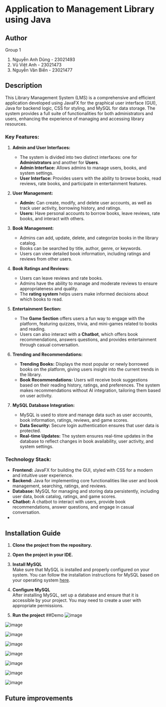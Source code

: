 # Application to Management Library using Java

## Author
Group 1
1. Nguyễn Anh Dũng - 23021493
2. Vũ Việt Anh - 23021473
3. Nguyễn Văn Biển - 23021477

## Description

This Library Management System (LMS) is a comprehensive and efficient application developed using JavaFX for the graphical user interface (GUI), Java for backend logic, CSS for styling, and MySQL for data storage. The system provides a full suite of functionalities for both administrators and users, enhancing the experience of managing and accessing library resources.

### Key Features:

1. **Admin and User Interfaces:**
   - The system is divided into two distinct interfaces: one for **Administrators** and another for **Users**.
   - **Admin Interface:** Allows admins to manage users, books, and system settings.
   - **User Interface:** Provides users with the ability to browse books, read reviews, rate books, and participate in entertainment features.

2. **User Management:**
   - **Admin:** Can create, modify, and delete user accounts, as well as track user activity, borrowing history, and ratings.
   - **Users:** Have personal accounts to borrow books, leave reviews, rate books, and interact with others.

3. **Book Management:**
   - Admins can add, update, delete, and categorize books in the library catalog.
   - Books can be searched by title, author, genre, or keywords.
   - Users can view detailed book information, including ratings and reviews from other users.

4. **Book Ratings and Reviews:**
   - Users can leave reviews and rate books.
   - Admins have the ability to manage and moderate reviews to ensure appropriateness and quality.
   - The **rating system** helps users make informed decisions about which books to read.

5. **Entertainment Section:**
   - The **Game Section** offers users a fun way to engage with the platform, featuring quizzes, trivia, and mini-games related to books and reading.
   - Users can also interact with a **Chatbot**, which offers book recommendations, answers questions, and provides entertainment through casual conversation.

6. **Trending and Recommendations:**
   - **Trending Books:** Displays the most popular or newly borrowed books on the platform, giving users insight into the current trends in the library.
   - **Book Recommendations:** Users will receive book suggestions based on their reading history, ratings, and preferences. The system makes recommendations without AI integration, tailoring them based on user activity.

7. **MySQL Database Integration:**
   - MySQL is used to store and manage data such as user accounts, book information, ratings, reviews, and game scores.
   - **Data Security:** Secure login authentication ensures that user data is protected.
   - **Real-time Updates:** The system ensures real-time updates in the database to reflect changes in book availability, user activity, and system settings.

### Technology Stack:
- **Frontend:** JavaFX for building the GUI, styled with CSS for a modern and intuitive user experience.
- **Backend:** Java for implementing core functionalities like user and book management, searching, ratings, and reviews.
- **Database:** MySQL for managing and storing data persistently, including user data, book catalog, ratings, and game scores.
- **Chatbot:** A chatbot to interact with users, provide book recommendations, answer questions, and engage in casual conversation.
- 
## Installation Guide

1. **Clone the project from the repository.**
2. **Open the project in your IDE.**
3. **Install MySQL**  
   Make sure that MySQL is installed and properly configured on your system. You can follow the installation instructions for MySQL based on your operating system [here](https://dev.mysql.com/doc/refman/8.0/en/installing.html).
   
4. **Configure MySQL**  
   After installing MySQL, set up a database and ensure that it is accessible by your project. You may need to create a user with appropriate permissions.
5. **Run the project**
##Demo
![image](https://github.com/user-attachments/assets/5e34c736-c69e-42eb-8bf8-db7acffcfe1b)

![image](https://github.com/user-attachments/assets/95c68ef5-5e86-4e79-8aa3-61c35c69cad5)

![image](https://github.com/user-attachments/assets/d0ba5301-3d19-4d94-ab52-00c2d0689758)

![image](https://github.com/user-attachments/assets/f6b161db-2222-4877-b9b4-07e4cb0dde8d)

![image](https://github.com/user-attachments/assets/46420cba-4816-473d-90ee-6713a87ed9e9)

![image](https://github.com/user-attachments/assets/ba423149-aa35-4cc5-ba98-32f888dd8b81)


![image](https://github.com/user-attachments/assets/391b9785-94a6-4ffe-8d22-dcbd6e1a8c62)

![image](https://github.com/user-attachments/assets/b8ca19b5-28ee-41d3-b4ca-77e3289d5a6d)
## Future improvements




